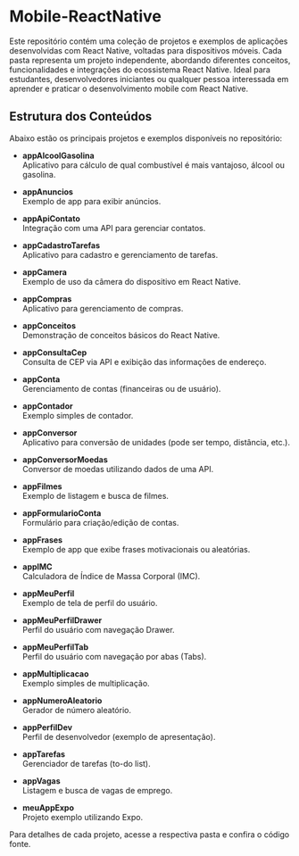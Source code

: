 # Mobile-ReactNative

Este repositório contém uma coleção de projetos e exemplos de aplicações desenvolvidas com React Native, voltadas para dispositivos móveis. Cada pasta representa um projeto independente, abordando diferentes conceitos, funcionalidades e integrações do ecossistema React Native. Ideal para estudantes, desenvolvedores iniciantes ou qualquer pessoa interessada em aprender e praticar o desenvolvimento mobile com React Native.

## Estrutura dos Conteúdos

Abaixo estão os principais projetos e exemplos disponíveis no repositório:

- **appAlcoolGasolina**  
  Aplicativo para cálculo de qual combustível é mais vantajoso, álcool ou gasolina.

- **appAnuncios**  
  Exemplo de app para exibir anúncios.

- **appApiContato**  
  Integração com uma API para gerenciar contatos.

- **appCadastroTarefas**  
  Aplicativo para cadastro e gerenciamento de tarefas.

- **appCamera**  
  Exemplo de uso da câmera do dispositivo em React Native.

- **appCompras**  
  Aplicativo para gerenciamento de compras.

- **appConceitos**  
  Demonstração de conceitos básicos do React Native.

- **appConsultaCep**  
  Consulta de CEP via API e exibição das informações de endereço.

- **appConta**  
  Gerenciamento de contas (financeiras ou de usuário).

- **appContador**  
  Exemplo simples de contador.

- **appConversor**  
  Aplicativo para conversão de unidades (pode ser tempo, distância, etc.).

- **appConversorMoedas**  
  Conversor de moedas utilizando dados de uma API.

- **appFilmes**  
  Exemplo de listagem e busca de filmes.

- **appFormularioConta**  
  Formulário para criação/edição de contas.

- **appFrases**  
  Exemplo de app que exibe frases motivacionais ou aleatórias.

- **appIMC**  
  Calculadora de Índice de Massa Corporal (IMC).

- **appMeuPerfil**  
  Exemplo de tela de perfil do usuário.

- **appMeuPerfilDrawer**  
  Perfil do usuário com navegação Drawer.

- **appMeuPerfilTab**  
  Perfil do usuário com navegação por abas (Tabs).

- **appMultiplicacao**  
  Exemplo simples de multiplicação.

- **appNumeroAleatorio**  
  Gerador de número aleatório.

- **appPerfilDev**  
  Perfil de desenvolvedor (exemplo de apresentação).

- **appTarefas**  
  Gerenciador de tarefas (to-do list).

- **appVagas**  
  Listagem e busca de vagas de emprego.

- **meuAppExpo**  
  Projeto exemplo utilizando Expo.


Para detalhes de cada projeto, acesse a respectiva pasta e confira o código fonte.
